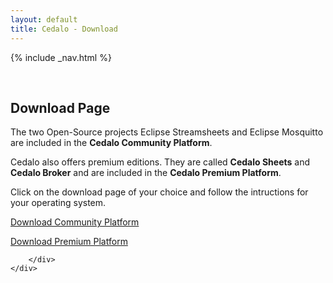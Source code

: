 ```yaml
---
layout: default
title: Cedalo - Download
---
```


<section id="banner" class="banner" role="banner">
<!-- leave unchanged from here  --> 
    {% include _nav.html %}      
    <div class="container-fluid">
        <div class="row flex-start" class="align-items: flex-start;">
            <div class="col-md-12">
                <div class="banner-spacer">
                    <p>&nbsp;</p>
                </div>
            </div>
<!-- until here for nav menus to work smoothly  -->
            <div class="download">
                <h1 class="section-header">Download Page</h1>
                <div class="col-md-10 col-md-offset-1 text-center download-intro">
                    <p>The two Open-Source projects Eclipse Streamsheets and Eclipse Mosquitto are included in the <b>Cedalo Community Platform</b>.</p>
                    <p>Cedalo also offers premium editions. They are called <b>Cedalo Sheets</b> and <b>Cedalo Broker</b> and are included in the <b>Cedalo Premium Platform</b>.</p>
                    <p>Click on the download page of your choice and follow the intructions for your operating system.</p>
                    <p><a href="#" class="btn btn-large" style="width:340px" >Download Community Platform</a></p>
                    <p><a href="#" class="btn btn-large" style="width:340px">Download Premium Platform</a></p>
                </div>
            </div>

        </div>
    </div>
</section><!-- banner -->

<!-- ab hier weitere container möglich --> 



